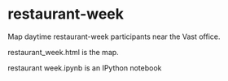 restaurant-week
===============

Map daytime restaurant-week participants near the Vast office.

restaurant_week.html is the map.

restaurant week.ipynb is an IPython notebook


